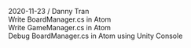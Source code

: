 2020-11-23 / Danny Tran  
    Write BoardManager.cs in Atom  
    Write GameManager.cs in Atom  
    Debug BoardManager.cs in Atom using Unity Console  
